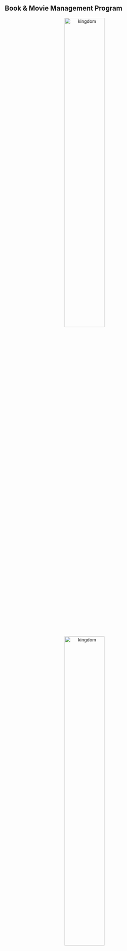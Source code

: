 
## Book & Movie Management Program

<p align="center">
	<img src="https://user-images.githubusercontent.com/76423543/107517831-9a99e780-6bf1-11eb-9b92-6333cc880597.JPG" alt="kingdom" width="50%" height="50%"/>
	<img src="https://user-images.githubusercontent.com/76423543/107517962-c9b05900-6bf1-11eb-936e-a1e0fde3aef7.JPG" alt="kingdom" width="50%" height="50%"/>
</p>
[:camera:](https://drive.google.com/file/d/1L5m0KZiBXUqCtbJYToKg9sVf1XJednkv/view?usp=sharing)
